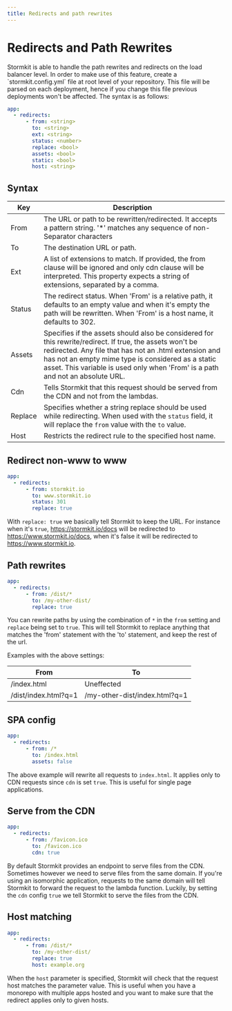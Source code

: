 ```yaml
---
title: Redirects and path rewrites
---
```


# Redirects and Path Rewrites

<section>
Stormkit is able to handle the path rewrites and redirects on the load balancer level. In order to make use of this feature, create a `stormkit.config.yml` file at root level of your repository. This file will be parsed on each deployment, hence if you change this file previous deployments won't be affected. The syntax is as follows:

```yaml
app:
  - redirects:
      - from: <string>
        to: <string>
        ext: <string>
        status: <number>
        replace: <bool>
        assets: <bool>
        static: <bool>
        host: <string>
```

</section>

## Syntax

<section>

| Key     | Description                                                                                                                                                                                                                                                                                              |
| ------- | -------------------------------------------------------------------------------------------------------------------------------------------------------------------------------------------------------------------------------------------------------------------------------------------------------- |
| From    | The URL or path to be rewritten/redirected. It accepts a pattern string. '\*' matches any sequence of non-Separator characters                                                                                                                                                                           |
| To      | The destination URL or path.                                                                                                                                                                                                                                                                             |
| Ext     | A list of extensions to match. If provided, the from clause will be ignored and only cdn clause will be interpreted. This property expects a string of extensions, separated by a comma.                                                                                                                 |
| Status  | The redirect status. When 'From' is a relative path, it defaults to an empty value and when it's empty the path will be rewritten. When 'From' is a host name, it defaults to 302.                                                                                                                       |
| Assets  | Specifies if the assets should also be considered for this rewrite/redirect. If true, the assets won't be redirected. Any file that has not an .html extension and has not an empty mime type is considered as a static asset. This variable is used only when 'From' is a path and not an absolute URL. |
| Cdn     | Tells Stormkit that this request should be served from the CDN and not from the lambdas.                                                                                                                                                                                                                 |
| Replace | Specifies whether a string replace should be used while redirecting. When used with the `status` field, it will replace the `from` value with the `to` value.                                                                                                                                            |
| Host    | Restricts the redirect rule to the specified host name.                                                                                                                                                                                                                                                  |

</section>

## Redirect non-www to www

<section>

```yaml
app:
  - redirects:
      - from: stormkit.io
        to: www.stormkit.io
        status: 301
        replace: true
```

With `replace: true` we basically tell Stormkit to keep the URL. For instance when it's `true`, https://stormkit.io/docs will be redirected to https://www.stormkit.io/docs, when it's false it will be redirected to https://www.stormkit.io.

</section>

## Path rewrites

<section>

```yaml
app:
  - redirects:
      - from: /dist/*
        to: /my-other-dist/
        replace: true
```

You can rewrite paths by using the combination of `*` in the `from` setting and `replace` being set to `true`. This will tell Stormkit to replace anything that matches the 'from' statement with the 'to' statement, and keep the rest of the url.

Examples with the above settings:

| From                 | To                            |
| -------------------- | ----------------------------- |
| /index.html          | Uneffected                    |
| /dist/index.html?q=1 | /my-other-dist/index.html?q=1 |

</section>

## SPA config

<section>

```yaml
app:
  - redirects:
      - from: /*
        to: /index.html
        assets: false
```

The above example will rewrite all requests to `index.html`. It applies only to CDN requests since `cdn` is set `true`. This is useful for single page applications.

</section>

## Serve from the CDN

<section>

```yaml
app:
  - redirects:
      - from: /favicon.ico
        to: /favicon.ico
        cdn: true
```

By default Stormkit provides an endpoint to serve files from the CDN. Sometimes however we need to serve files from the same domain.
If you're using an isomorphic application, requests to the same domain will tell Stormkit to forward the request to the lambda function. Luckily, by setting the `cdn` config `true` we tell Stormkit to serve the files from the CDN.

</section>

## Host matching

<section>

```yaml
app:
  - redirects:
      - from: /dist/*
        to: /my-other-dist/
        replace: true
        host: example.org
```

When the `host` parameter is specified, Stormkit will check that the request host matches the parameter value. This is useful when you have a monorepo with multiple apps hosted and you want to make sure that the redirect applies only to given hosts.

</section>
